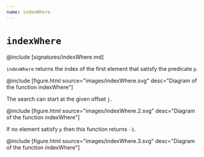 ```yaml
---
name: indexWhere
---
```


# `indexWhere`

@include [signatures/indexWhere.md]

`indexWhere` returns the index of the first element that satisfy the predicate `p`.

@include [figure.html source="images/indexWhere.svg" desc="Diagram of the function indexWhere"]

The search can start at the given offset `j`.

@include [figure.html source="images/indexWhere.2.svg" desc="Diagram of the function indexWhere"]

If no element satisfy `p` then this function returns `-1`.

@include [figure.html source="images/indexWhere.3.svg" desc="Diagram of the function indexWhere"]
